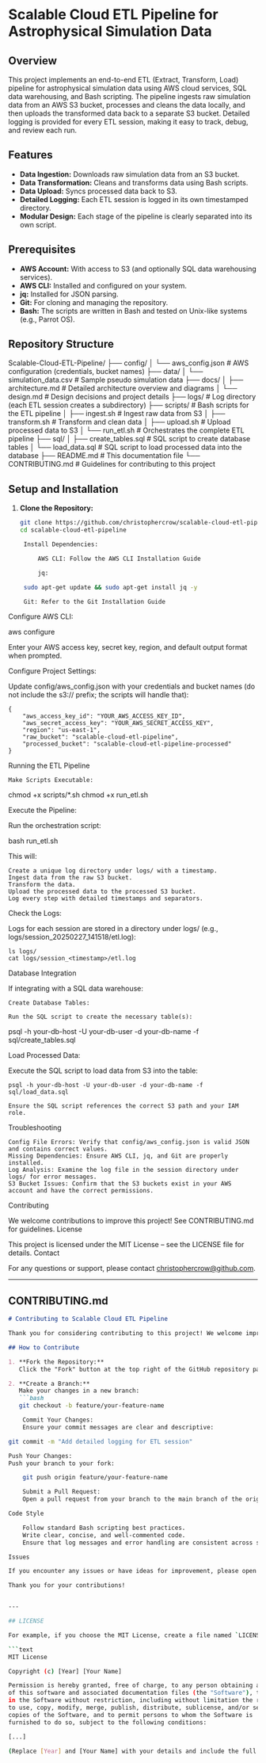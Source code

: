 # Scalable Cloud ETL Pipeline for Astrophysical Simulation Data

## Overview

This project implements an end-to-end ETL (Extract, Transform, Load) pipeline for astrophysical simulation data using AWS cloud services, SQL data warehousing, and Bash scripting. The pipeline ingests raw simulation data from an AWS S3 bucket, processes and cleans the data locally, and then uploads the transformed data back to a separate S3 bucket. Detailed logging is provided for every ETL session, making it easy to track, debug, and review each run.

## Features

- **Data Ingestion:** Downloads raw simulation data from an S3 bucket.
- **Data Transformation:** Cleans and transforms data using Bash scripts.
- **Data Upload:** Syncs processed data back to S3.
- **Detailed Logging:** Each ETL session is logged in its own timestamped directory.
- **Modular Design:** Each stage of the pipeline is clearly separated into its own script.

## Prerequisites

- **AWS Account:** With access to S3 (and optionally SQL data warehousing services).
- **AWS CLI:** Installed and configured on your system.
- **jq:** Installed for JSON parsing.
- **Git:** For cloning and managing the repository.
- **Bash:** The scripts are written in Bash and tested on Unix-like systems (e.g., Parrot OS).

## Repository Structure

Scalable-Cloud-ETL-Pipeline/ ├── config/ │ └── aws_config.json # AWS configuration (credentials, bucket names) ├── data/ │ └── simulation_data.csv # Sample pseudo simulation data ├── docs/ │ ├── architecture.md # Detailed architecture overview and diagrams │ └── design.md # Design decisions and project details ├── logs/ # Log directory (each ETL session creates a subdirectory) ├── scripts/ # Bash scripts for the ETL pipeline │ ├── ingest.sh # Ingest raw data from S3 │ ├── transform.sh # Transform and clean data │ ├── upload.sh # Upload processed data to S3 │ └── run_etl.sh # Orchestrates the complete ETL pipeline ├── sql/ │ ├── create_tables.sql # SQL script to create database tables │ └── load_data.sql # SQL script to load processed data into the database ├── README.md # This documentation file └── CONTRIBUTING.md # Guidelines for contributing to this project


## Setup and Installation

1. **Clone the Repository:**

   ```bash
   git clone https://github.com/christophercrow/scalable-cloud-etl-pipeline.git
   cd scalable-cloud-etl-pipeline

    Install Dependencies:

        AWS CLI: Follow the AWS CLI Installation Guide

        jq:

    sudo apt-get update && sudo apt-get install jq -y

    Git: Refer to the Git Installation Guide

Configure AWS CLI:

aws configure

Enter your AWS access key, secret key, region, and default output format when prompted.

Configure Project Settings:

Update config/aws_config.json with your credentials and bucket names (do not include the s3:// prefix; the scripts will handle that):

    {
        "aws_access_key_id": "YOUR_AWS_ACCESS_KEY_ID",
        "aws_secret_access_key": "YOUR_AWS_SECRET_ACCESS_KEY",
        "region": "us-east-1",
        "raw_bucket": "scalable-cloud-etl-pipeline",
        "processed_bucket": "scalable-cloud-etl-pipeline-processed"
    }

Running the ETL Pipeline

    Make Scripts Executable:

chmod +x scripts/*.sh
chmod +x run_etl.sh

Execute the Pipeline:

Run the orchestration script:

bash run_etl.sh

This will:

    Create a unique log directory under logs/ with a timestamp.
    Ingest data from the raw S3 bucket.
    Transform the data.
    Upload the processed data to the processed S3 bucket.
    Log every step with detailed timestamps and separators.

Check the Logs:

Logs for each session are stored in a directory under logs/ (e.g., logs/session_20250227_141518/etl.log):

    ls logs/
    cat logs/session_<timestamp>/etl.log

Database Integration

If integrating with a SQL data warehouse:

    Create Database Tables:

    Run the SQL script to create the necessary table(s):

psql -h your-db-host -U your-db-user -d your-db-name -f sql/create_tables.sql

Load Processed Data:

Execute the SQL script to load data from S3 into the table:

    psql -h your-db-host -U your-db-user -d your-db-name -f sql/load_data.sql

    Ensure the SQL script references the correct S3 path and your IAM role.

Troubleshooting

    Config File Errors: Verify that config/aws_config.json is valid JSON and contains correct values.
    Missing Dependencies: Ensure AWS CLI, jq, and Git are properly installed.
    Log Analysis: Examine the log file in the session directory under logs/ for error messages.
    S3 Bucket Issues: Confirm that the S3 buckets exist in your AWS account and have the correct permissions.

Contributing

We welcome contributions to improve this project! See CONTRIBUTING.md for guidelines.
License

This project is licensed under the MIT License – see the LICENSE file for details.
Contact

For any questions or support, please contact christophercrow@github.com.


---

## CONTRIBUTING.md

```markdown
# Contributing to Scalable Cloud ETL Pipeline

Thank you for considering contributing to this project! We welcome improvements, bug fixes, and suggestions.

## How to Contribute

1. **Fork the Repository:**  
   Click the "Fork" button at the top right of the GitHub repository page to create your own fork.

2. **Create a Branch:**  
   Make your changes in a new branch:
   ```bash
   git checkout -b feature/your-feature-name

    Commit Your Changes:
    Ensure your commit messages are clear and descriptive:

git commit -m "Add detailed logging for ETL session"

Push Your Changes:
Push your branch to your fork:

    git push origin feature/your-feature-name

    Submit a Pull Request:
    Open a pull request from your branch to the main branch of the original repository. Please provide a detailed description of your changes and why they are beneficial.

Code Style

    Follow standard Bash scripting best practices.
    Write clear, concise, and well-commented code.
    Ensure that log messages and error handling are consistent across scripts.

Issues

If you encounter any issues or have ideas for improvement, please open an issue in the GitHub repository.

Thank you for your contributions!


---

## LICENSE

For example, if you choose the MIT License, create a file named `LICENSE` with the following content:

```text
MIT License

Copyright (c) [Year] [Your Name]

Permission is hereby granted, free of charge, to any person obtaining a copy
of this software and associated documentation files (the "Software"), to deal
in the Software without restriction, including without limitation the rights
to use, copy, modify, merge, publish, distribute, sublicense, and/or sell
copies of the Software, and to permit persons to whom the Software is
furnished to do so, subject to the following conditions:

[...]

(Replace [Year] and [Your Name] with your details and include the full MIT License text.)
